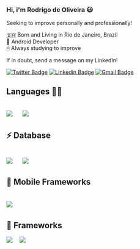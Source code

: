 ### Hi, i'm Rodrigo de Oliveira 😃

Seeking to improve personally and professionally!

🇧🇷 Born and Living in Rio de Janeiro, Brazil  
📱 Android Developer   
🖱 Always studying to improve

If in doubt, send a message on my LinkedIn!

[![Twitter Badge](https://img.shields.io/badge/-@rodrygodev-6633cc?style=flat-square&labelColor=6633cc&logo=twitter&logoColor=white&link=https://twitter.com/rodrygodev)](https://twitter.com/rodrygodev) 
[![Linkedin Badge](https://img.shields.io/badge/-Rodrigo%20De%20Oliveira-6633cc?style=flat-square&logo=Linkedin&logoColor=white&link=https://www.linkedin.com/in/rodrigdeveloper/)](https://www.linkedin.com/in/rodrigdeveloper/) 
[![Gmail Badge](https://img.shields.io/badge/-rodrigdeveloper@gmail.com-6633cc?style=flat-square&logo=Gmail&logoColor=white&link=mailto:rodrigdeveloper@gmail.com)](mailto:rodrigdeveloper@gmail.com)


Languages 👨‍💻
------------
<img src="https://img.shields.io/badge/Java-ED8B00?style=for-the-badge&logo=java&logoColor=white" />　
<img src="https://img.shields.io/badge/Kotlin-0095D5?style=for-the-badge&logo=kotlin&logoColor=white" />　 　
------------

⚡ Database
------------
<img src="https://img.shields.io/badge/MySQL-00000F?style=for-the-badge&logo=mysql&logoColor=white" />　 
<img src="https://img.shields.io/badge/SQLite-07405E?style=for-the-badge&logo=sqlite&logoColor=white" />　
------------

📱 Mobile Frameworks
------------
<img src="https://img.shields.io/badge/React_Native-20232A?style=for-the-badge&logo=react&logoColor=61DAFB" />　 
------------

🚀 Frameworks
------------
<img src="https://img.shields.io/badge/firebase-ffca28?style=for-the-badge&logo=firebase&logoColor=black"/>　
<img src="https://img.shields.io/badge/Git-F05032?style=for-the-badge&logo=git&logoColor=white"/>
